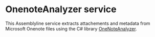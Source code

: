 # OnenoteAnalyzer service

This Assemblyline service extracts attachements and metadata from Microsoft Onenote files using the C# library [OneNoteAnalyzer](https://github.com/knight0x07/OneNoteAnalyzer).


